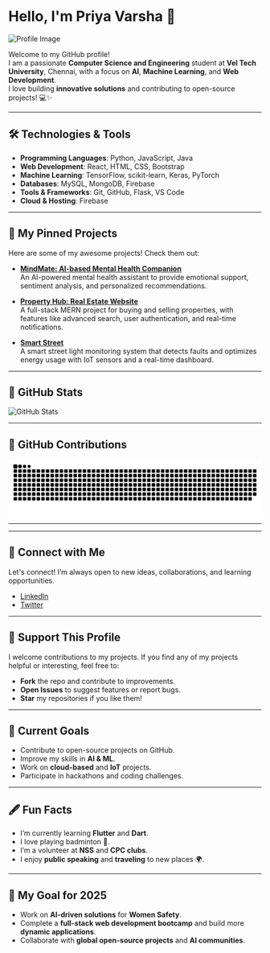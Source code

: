 # Hello, I'm Priya Varsha 👋

![Profile Image](https://github.com/P-PRIYA-VARSHA.png)

Welcome to my GitHub profile!  
I am a passionate **Computer Science and Engineering** student at **Vel Tech University**, Chennai, with a focus on **AI**, **Machine Learning**, and **Web Development**.  
I love building **innovative solutions** and contributing to open-source projects! 💻✨

---

## 🛠️ Technologies & Tools

- **Programming Languages**: Python, JavaScript, Java
- **Web Development**: React, HTML, CSS, Bootstrap
- **Machine Learning**: TensorFlow, scikit-learn, Keras, PyTorch
- **Databases**: MySQL, MongoDB, Firebase
- **Tools & Frameworks**: Git, GitHub, Flask, VS Code
- **Cloud & Hosting**: Firebase

---

## 📂 My Pinned Projects

Here are some of my awesome projects! Check them out:

- [**MindMate: AI-based Mental Health Companion**](https://github.com/P-PRIYA-VARSHA/VTU-Mental-Health-Application)  
   An AI-powered mental health assistant to provide emotional support, sentiment analysis, and personalized recommendations.

- [**Property Hub: Real Estate Website**](https://github.com/PRIYA-VARSHA/mern-estate)  
   A full-stack MERN project for buying and selling properties, with features like advanced search, user authentication, and real-time notifications.

- [**Smart Street**](https://github.com/P-PRIYA-VARSHA/SmartStreetWebsite)  
   A smart street light monitoring system that detects faults and optimizes energy usage with IoT sensors and a real-time dashboard.

---

## 🌟 GitHub Stats

![GitHub Stats](https://github-readme-stats.vercel.app/api?username=P-PRIYA-VARSHA&show_icons=true&theme=radical)

---

## 🐍 GitHub Contributions

![GitHub Contribution Graph](https://github.com/Platane/snk/raw/output/github-contribution-grid-snake.svg)

---
---

## 🤝 Connect with Me

Let's connect! I’m always open to new ideas, collaborations, and learning opportunities.

- [LinkedIn](https://www.linkedin.com/in/PriyaVarsha)
- [Twitter](https://twitter.com/Priya_Varsha)


---

## 💬 Support This Profile

I welcome contributions to my projects. If you find any of my projects helpful or interesting, feel free to:

- **Fork** the repo and contribute to improvements.
- **Open Issues** to suggest features or report bugs.
- **Star** my repositories if you like them!

---

## 🎯 Current Goals

- Contribute to open-source projects on GitHub.
- Improve my skills in **AI & ML**.
- Work on **cloud-based** and **IoT** projects.
- Participate in hackathons and coding challenges.

---

## 🖋️ Fun Facts

- I’m currently learning **Flutter** and **Dart**.
- I love playing badminton 🏸.
- I’m a volunteer at **NSS** and **CPC clubs**.
- I enjoy **public speaking** and **traveling** to new places 🌍.

---





## 🎯 My Goal for 2025

- Work on **AI-driven solutions** for **Women Safety**.
- Complete a **full-stack web development bootcamp** and build more **dynamic applications**.
- Collaborate with **global open-source projects** and **AI communities**.
